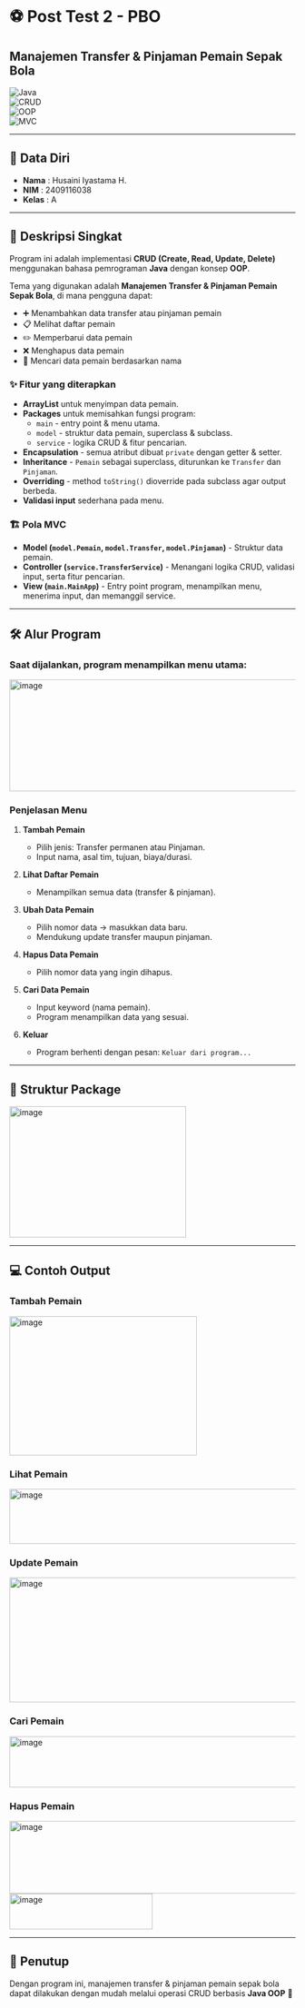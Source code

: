 # ⚽ Post Test 2 - PBO  
## Manajemen Transfer & Pinjaman Pemain Sepak Bola  

![Java](https://img.shields.io/badge/Java-ED8B00?style=for-the-badge&logo=openjdk&logoColor=white)  
![CRUD](https://img.shields.io/badge/CRUD-Create%20Read%20Update%20Delete-blue?style=for-the-badge)  
![OOP](https://img.shields.io/badge/OOP-Object%20Oriented%20Programming-green?style=for-the-badge)  
![MVC](https://img.shields.io/badge/MVC-Model%20View%20Controller-orange?style=for-the-badge)  

---

## 👤 Data Diri
- **Nama** : Husaini Iyastama H.  
- **NIM** : 2409116038  
- **Kelas** : A  

---

## 📖 Deskripsi Singkat
Program ini adalah implementasi **CRUD (Create, Read, Update, Delete)** menggunakan bahasa pemrograman **Java** dengan konsep **OOP**.  

Tema yang digunakan adalah **Manajemen Transfer & Pinjaman Pemain Sepak Bola**, di mana pengguna dapat:
- ➕ Menambahkan data transfer atau pinjaman pemain  
- 📋 Melihat daftar pemain  
- ✏️ Memperbarui data pemain  
- ❌ Menghapus data pemain  
- 🔎 Mencari data pemain berdasarkan nama  

### ✨ Fitur yang diterapkan
- **ArrayList** untuk menyimpan data pemain.  
- **Packages** untuk memisahkan fungsi program:  
  - `main` - entry point & menu utama.  
  - `model` - struktur data pemain, superclass & subclass.  
  - `service` - logika CRUD & fitur pencarian.  
- **Encapsulation** - semua atribut dibuat `private` dengan getter & setter.  
- **Inheritance** - `Pemain` sebagai superclass, diturunkan ke `Transfer` dan `Pinjaman`.  
- **Overriding** - method `toString()` dioverride pada subclass agar output berbeda.  
- **Validasi input** sederhana pada menu.  

### 🏗️ Pola MVC
- **Model (`model.Pemain`, `model.Transfer`, `model.Pinjaman`)** - Struktur data pemain.  
- **Controller (`service.TransferService`)** - Menangani logika CRUD, validasi input, serta fitur pencarian.  
- **View (`main.MainApp`)** - Entry point program, menampilkan menu, menerima input, dan memanggil service.  

---

## 🛠️ Alur Program
### Saat dijalankan, program menampilkan menu utama:

<img width="556" height="197" alt="image" src="https://github.com/user-attachments/assets/fc369b34-d57c-4ffc-9719-86e0e953beb7" />


### Penjelasan Menu
1. **Tambah Pemain**  
   - Pilih jenis: Transfer permanen atau Pinjaman.  
   - Input nama, asal tim, tujuan, biaya/durasi.  

2. **Lihat Daftar Pemain**  
   - Menampilkan semua data (transfer & pinjaman).  

3. **Ubah Data Pemain**  
   - Pilih nomor data → masukkan data baru.  
   - Mendukung update transfer maupun pinjaman.  

4. **Hapus Data Pemain**  
   - Pilih nomor data yang ingin dihapus.  

5. **Cari Data Pemain**  
   - Input keyword (nama pemain).  
   - Program menampilkan data yang sesuai.  

6. **Keluar**  
   - Program berhenti dengan pesan: `Keluar dari program...`  

---

## 📂 Struktur Package
<img width="311" height="231" alt="image" src="https://github.com/user-attachments/assets/ee14c780-7c75-4514-a494-a8fd881d8f3c" />


---

## 💻 Contoh Output
### Tambah Pemain
<img width="330" height="245" alt="image" src="https://github.com/user-attachments/assets/1d6632d1-dfb9-40eb-9dc4-d045933d768b" />

### Lihat Pemain
<img width="607" height="97" alt="image" src="https://github.com/user-attachments/assets/6c0f6d4e-51dc-4699-b20d-5b55277e34a4" />

### Update Pemain
<img width="608" height="220" alt="image" src="https://github.com/user-attachments/assets/a83eb4b3-e9ec-4ed6-9b06-0a7444250388" />

### Cari Pemain
<img width="757" height="90" alt="image" src="https://github.com/user-attachments/assets/0d5975ad-2ab3-46ef-907f-2be4c5cfaaef" />

### Hapus Pemain
<img width="676" height="128" alt="image" src="https://github.com/user-attachments/assets/2f24f01c-33c3-4b0f-9fb3-2451053c6ac9" />
<img width="252" height="63" alt="image" src="https://github.com/user-attachments/assets/a3d9c0fb-7bc1-4fe8-a758-c968452dff48" />

---

## 🏁 Penutup
Dengan program ini, manajemen transfer & pinjaman pemain sepak bola dapat dilakukan dengan mudah melalui operasi CRUD berbasis **Java OOP** 🚀









